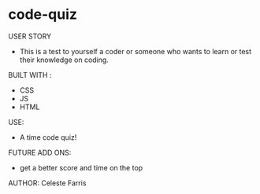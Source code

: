 # code-quiz

USER STORY
- This is a test to yourself a coder or someone who wants to learn or test their knowledge on coding.

BUILT WITH : 
- CSS
- JS
- HTML

USE:
- A time code quiz!

FUTURE ADD ONS:
- get a better score and time on the top 

AUTHOR:
Celeste Farris 
